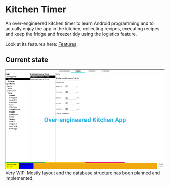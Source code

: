 # Kitchen Timer
An over-engineered kitchen timer to learn Android programming and to actually enjoy the app in the kitchen, collecting
recipes, executing recipes and keep the fridge and freezer tidy using the logistics feature.

Look at its features here: [Features](doc/Features.md)

## Current state
![Image of KitchenTimer](doc/img/screenshot.png)
Very WIP. Mostly layout and the database structure has been planned and implemented.
